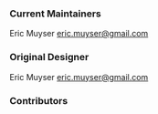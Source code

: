 ### Current Maintainers
Eric Muyser <eric.muyser@gmail.com>

### Original Designer
Eric Muyser <eric.muyser@gmail.com>

### Contributors
